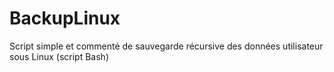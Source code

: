 # BackupLinux
Script simple et commenté de sauvegarde récursive des données utilisateur sous Linux (script Bash)
